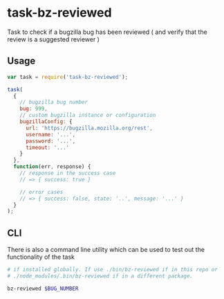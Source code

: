 task-bz-reviewed
================

Task to check if a bugzilla bug has been reviewed ( and verify that the review is a suggested reviewer )

## Usage

```js
var task = require('task-bz-reviewed');

task(
  {
    // bugzilla bug number
    bug: 999,
    // custom bugzilla instance or configuration
    bugzillaConfig: {
      url: 'https://bugzilla.mozilla.org/rest',
      username: '...',
      password: '...',
      timeout: '...'
    }
  },
  function(err, response) {
    // response in the success case
    // => { success: true }

    // error cases
    // => { success: false, state: '..', message: '...' }
  }
);
```

## CLI

There is also a command line utility which can be used to test out the
functionality of the task

```sh
# if installed globally. If use ./bin/bz-reviewed if in this repo or
# ./node_modules/.bin/bz-reviewed if in a different package.

bz-reviewed $BUG_NUMBER
```
